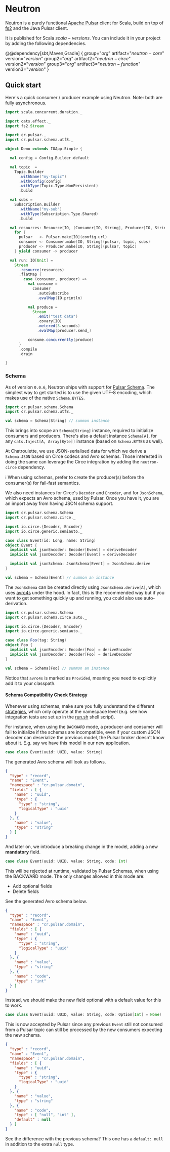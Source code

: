 # Neutron

Neutron is a purely functional [Apache Pulsar](https://pulsar.apache.org/) client for Scala, build on top of [fs2](https://fs2.io) and the Java Pulsar client.

It is published for Scala $scala-versions$. You can include it in your project by adding the following dependencies.

@@dependency[sbt,Maven,Gradle] {
  group="$org$" artifact="$neutron-core$" version="$version$"
  group2="$org$" artifact2="$neutron-circe$" version2="$version$"
  group3="$org$" artifact3="$neutron-function$" version3="$version$"
}

## Quick start

Here's a quick consumer / producer example using Neutron. Note: both are fully asynchronous.

```scala mdoc:compile-only
import scala.concurrent.duration._

import cats.effect._
import fs2.Stream

import cr.pulsar._
import cr.pulsar.schema.utf8._

object Demo extends IOApp.Simple {

  val config = Config.Builder.default

  val topic  =
    Topic.Builder
      .withName("my-topic")
      .withConfig(config)
      .withType(Topic.Type.NonPersistent)
      .build

  val subs =
    Subscription.Builder
      .withName("my-sub")
      .withType(Subscription.Type.Shared)
      .build

  val resources: Resource[IO, (Consumer[IO, String], Producer[IO, String])] =
    for {
      pulsar   <- Pulsar.make[IO](config.url)
      consumer <- Consumer.make[IO, String](pulsar, topic, subs)
      producer <- Producer.make[IO, String](pulsar, topic)
    } yield consumer -> producer

  val run: IO[Unit] =
    Stream
      .resource(resources)
      .flatMap {
        case (consumer, producer) =>
          val consume =
            consumer
              .autoSubscribe
              .evalMap(IO.println)

          val produce =
            Stream
              .emit("test data")
              .covary[IO]
              .metered(3.seconds)
              .evalMap(producer.send_)

          consume.concurrently(produce)
      }
      .compile
      .drain

}
```

### Schema

As of version `0.0.6`, Neutron ships with support for [Pulsar Schema](https://pulsar.apache.org/docs/en/schema-get-started/). The simplest way to get started is to use the given UTF-8 encoding, which makes use of the native `Schema.BYTES`.

```scala mdoc:compile-only
import cr.pulsar.schema.Schema
import cr.pulsar.schema.utf8._

val schema = Schema[String] // summon instance
```

This brings into scope an `Schema[String]` instance, required to initialize consumers and producers. There's also a default instance `Schema[A]`, for any `cats.Inject[A, Array[Byte]]` instance (based on `Schema.BYTES` as well).

At Chatroulette, we use JSON-serialised data for which we derive a `Schema.JSON` based on Circe codecs and Avro schemas. Those interested in doing the same can leverage the Circe integration by adding the `neutron-circe` dependency.

ℹ️ When using schemas, prefer to create the producer(s) before the consumer(s) for fail-fast semantics.

We also need instances for Circe's `Decoder` and `Encoder`, and for `JsonSchema`, which expects an Avro schema, used by Pulsar.
Once you have it, you are an import away from having JSON schema support.

```scala mdoc:compile-only
import cr.pulsar.schema.Schema
import cr.pulsar.schema.circe._

import io.circe.{Decoder, Encoder}
import io.circe.generic.semiauto._

case class Event(id: Long, name: String)
object Event {
  implicit val jsonEncoder: Encoder[Event] = deriveEncoder
  implicit val jsonDecoder: Decoder[Event] = deriveDecoder

  implicit val jsonSchema: JsonSchema[Event] = JsonSchema.derive
}

val schema = Schema[Event] // summon an instance
```

The `JsonSchema` can be created directly using `JsonSchema.derive[A]`, which uses [avro4s](https://github.com/sksamuel/avro4s) under the hood. In fact, this is the recommended way but if you want to get something quickly up and running, you could also use auto-derivation.

```scala mdoc:compile-only
import cr.pulsar.schema.Schema
import cr.pulsar.schema.circe.auto._

import io.circe.{Decoder, Encoder}
import io.circe.generic.semiauto._

case class Foo(tag: String)
object Foo {
  implicit val jsonEncoder: Encoder[Foo] = deriveEncoder
  implicit val jsonDecoder: Decoder[Foo] = deriveDecoder
}

val schema = Schema[Foo] // summon an instance
```

Notice that `avro4s` is marked as `Provided`, meaning you need to explicitly add it to your classpath.

#### Schema Compatibility Check Strategy

Whenever using schemas, make sure you fully understand the different [strategies](https://pulsar.apache.org/docs/en/schema-evolution-compatibility/#schema-compatibility-check-strategy), which only operate at the namespace level (e.g. see how integration tests are set up in the [run.sh](./run.sh) shell script).

For instance, when using the `BACKWARD` mode, a producer and consumer will fail to initialize if the schemas are incompatible, even if your custom JSON decoder can deserialize the previous model, the Pulsar broker doesn't know about it. E.g. say we have this model in our new application.

```scala
case class Event(uuid: UUID, value: String)
```

The generated Avro schema will look as follows.

```json
{
  "type" : "record",
  "name" : "Event",
  "namespace" : "cr.pulsar.domain",
  "fields" : [ {
    "name" : "uuid",
    "type" : {
      "type" : "string",
      "logicalType" : "uuid"
    }
  }, {
    "name" : "value",
    "type" : "string"
  } ]
}
```

And later on, we introduce a breaking change in the model, adding a new **mandatory** field.

```scala
case class Event(uuid: UUID, value: String, code: Int)
```

This will be rejected at runtime, validated by Pulsar Schemas, when using the BACKWARD mode. The only changes allowed in this mode are:

- Add optional fields
- Delete fields

See the generated Avro schema below.

```json
{
  "type" : "record",
  "name" : "Event",
  "namespace" : "cr.pulsar.domain",
  "fields" : [ {
    "name" : "uuid",
    "type" : {
      "type" : "string",
      "logicalType" : "uuid"
    }
  }, {
    "name" : "value",
    "type" : "string"
  }, {
    "name" : "code",
    "type" : "int"
  } ]
}
```

Instead, we should make the new field optional with a default value for this to work.

```scala
case class Event(uuid: UUID, value: String, code: Option[Int] = None)
```

This is now accepted by Pulsar since any previous `Event` still not consumed from a Pulsar topic can still be processed by the new consumers expecting the new schema.

```json
{
  "type" : "record",
  "name" : "Event",
  "namespace" : "cr.pulsar.domain",
  "fields" : [ {
    "name" : "uuid",
    "type" : {
      "type" : "string",
      "logicalType" : "uuid"
    }
  }, {
    "name" : "value",
    "type" : "string"
  }, {
    "name" : "code",
    "type" : [ "null", "int" ],
    "default" : null
  } ]
}
```

See the difference with the previous schema? This one has a `default: null` in addition to the extra `null` type.
